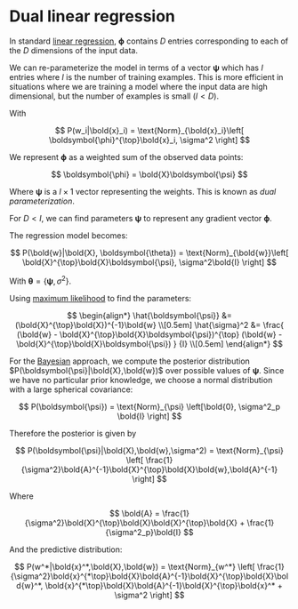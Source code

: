 # Dual linear regression

In standard [linear regression](202210241230.md), $\boldsymbol{\phi}$ contains
$D$ entries corresponding to each of the $D$ dimensions of the input data.

We can re-parameterize the model in terms of a vector $\boldsymbol{\psi}$ which
has $I$ entries where $I$ is the number of training examples. This is more
efficient in situations where we are training a model where the input data are
high dimensional, but the number of examples is small ($I < D$).

With

$$
P(w_i|\bold{x}_i) = \text{Norm}_{\bold{x}_i}\left[
\boldsymbol{\phi}^{\top}\bold{x}_i, \sigma^2
\right]
$$

We represent $\boldsymbol{\phi}$ as a weighted sum of the observed data points:

$$
\boldsymbol{\phi} = \bold{X}\boldsymbol{\psi}
$$

Where $\boldsymbol{\psi}$ is a $I \times 1$ vector representing the weights.
This is known as *dual parameterization*.

For $D < I$, we can find parameters $\boldsymbol{\psi}$ to represent any
gradient vector $\boldsymbol{\phi}$.

The regression model becomes:

$$
P(\bold{w}|\bold{X}, \boldsymbol{\theta}) =
\text{Norm}_{\bold{w}}\left[
\bold{X}^{\top}\bold{X}\boldsymbol{\psi}, \sigma^2\bold{I}
\right]
$$

With $\boldsymbol{\theta} = \left\{ \boldsymbol{\psi}, \sigma^2 \right\}$.

Using [maximum likelihood](202210101331.md) to find the parameters:

$$
\begin{align*}
\hat{\boldsymbol{\psi}} &= (\bold{X}^{\top}\bold{X})^{-1}\bold{w} \\[0.5em]
\hat{\sigma}^2 &= \frac{
(\bold{w} - \bold{X}^{\top}\bold{X}\boldsymbol{\psi})^{\top}
(\bold{w} - \bold{X}^{\top}\bold{X}\boldsymbol{\psi})
}
{I} \\[0.5em]
\end{align*}
$$

For the [Bayesian](202210111043.md) approach, we compute the posterior
distribution $P(\boldsymbol{\psi}|\bold{X},\bold{w})$ over possible values of
$\boldsymbol{\psi}$. Since we have no particular prior knowledge, we choose a
normal distribution with a large spherical covariance:

$$
P(\boldsymbol{\psi}) = \text{Norm}_{\psi} \left[\bold{0}, \sigma^2_p \bold{I} \right]
$$

Therefore the posterior is given by

$$
P(\boldsymbol{\psi}|\bold{X},\bold{w},\sigma^2) = 
\text{Norm}_{\psi} \left[ 
\frac{1}{\sigma^2}\bold{A}^{-1}\bold{X}^{\top}\bold{X}\bold{w},\bold{A}^{-1}
\right]
$$

Where

$$
\bold{A} = \frac{1}{\sigma^2}\bold{X}^{\top}\bold{X}\bold{X}^{\top}\bold{X} +
\frac{1}{\sigma^2_p}\bold{I}
$$

And the predictive distribution:

$$
P(w^*|\bold{x}^*,\bold{X},\bold{w}) =
\text{Norm}_{w^*} \left[ 
\frac{1}{\sigma^2}\bold{x}^{*\top}\bold{X}\bold{A}^{-1}\bold{X}^{\top}\bold{X}\bold{w}^*,
\bold{x}^{*\top}\bold{X}\bold{A}^{-1}\bold{X}^{\top}\bold{x}^* + \sigma^2
\right]
$$

